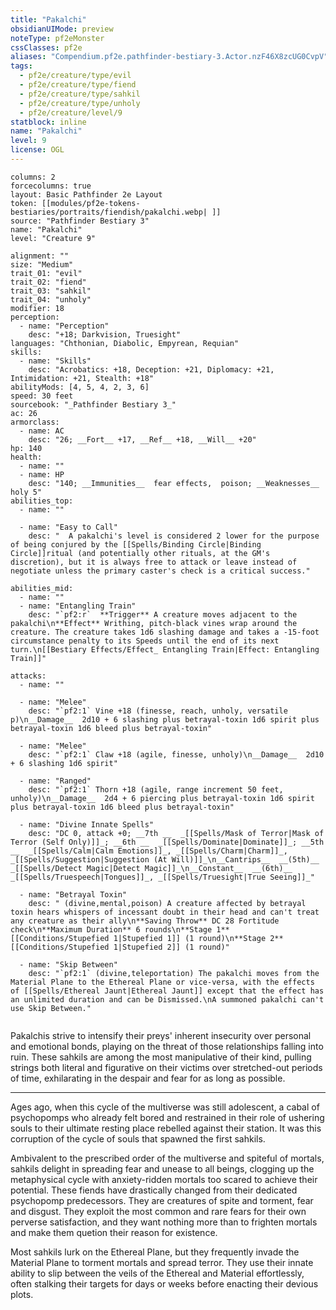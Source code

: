 ```yaml
---
title: "Pakalchi"
obsidianUIMode: preview
noteType: pf2eMonster
cssClasses: pf2e
aliases: "Compendium.pf2e.pathfinder-bestiary-3.Actor.nzF46X8zcUG0CvpV" 
tags:
  - pf2e/creature/type/evil
  - pf2e/creature/type/fiend
  - pf2e/creature/type/sahkil
  - pf2e/creature/type/unholy
  - pf2e/creature/level/9
statblock: inline
name: "Pakalchi"
level: 9
license: OGL
---
```


```statblock
columns: 2
forcecolumns: true
layout: Basic Pathfinder 2e Layout
token: [[modules/pf2e-tokens-bestiaries/portraits/fiendish/pakalchi.webp| ]]
source: "Pathfinder Bestiary 3"
name: "Pakalchi"
level: "Creature 9"

alignment: ""
size: "Medium"
trait_01: "evil"
trait_02: "fiend"
trait_03: "sahkil"
trait_04: "unholy"
modifier: 18
perception:
  - name: "Perception"
    desc: "+18; Darkvision, Truesight"
languages: "Chthonian, Diabolic, Empyrean, Requian"
skills:
  - name: "Skills"
    desc: "Acrobatics: +18, Deception: +21, Diplomacy: +21, Intimidation: +21, Stealth: +18"
abilityMods: [4, 5, 4, 2, 3, 6]
speed: 30 feet
sourcebook: "_Pathfinder Bestiary 3_"
ac: 26
armorclass:
  - name: AC
    desc: "26; __Fort__ +17, __Ref__ +18, __Will__ +20"
hp: 140
health:
  - name: ""
  - name: HP
    desc: "140; __Immunities__  fear effects,  poison; __Weaknesses__ holy 5"
abilities_top:
  - name: ""

  - name: "Easy to Call"
    desc: "  A pakalchi's level is considered 2 lower for the purpose of being conjured by the [[Spells/Binding Circle|Binding Circle]]ritual (and potentially other rituals, at the GM's discretion), but it is always free to attack or leave instead of negotiate unless the primary caster's check is a critical success."

abilities_mid:
  - name: ""
  - name: "Entangling Train"
    desc: "`pf2:r`  **Trigger** A creature moves adjacent to the pakalchi\n**Effect** Writhing, pitch-black vines wrap around the creature. The creature takes 1d6 slashing damage and takes a -15-foot circumstance penalty to its Speeds until the end of its next turn.\n[[Bestiary Effects/Effect_ Entangling Train|Effect: Entangling Train]]"

attacks:
  - name: ""

  - name: "Melee"
    desc: "`pf2:1` Vine +18 (finesse, reach, unholy, versatile p)\n__Damage__  2d10 + 6 slashing plus betrayal-toxin 1d6 spirit plus betrayal-toxin 1d6 bleed plus betrayal-toxin"

  - name: "Melee"
    desc: "`pf2:1` Claw +18 (agile, finesse, unholy)\n__Damage__  2d10 + 6 slashing 1d6 spirit"

  - name: "Ranged"
    desc: "`pf2:1` Thorn +18 (agile, range increment 50 feet, unholy)\n__Damage__  2d4 + 6 piercing plus betrayal-toxin 1d6 spirit plus betrayal-toxin 1d6 bleed plus betrayal-toxin"

  - name: "Divine Innate Spells"
    desc: "DC 0, attack +0; __7th __  _[[Spells/Mask of Terror|Mask of Terror (Self Only)]]_; __6th __  _[[Spells/Dominate|Dominate]]_; __5th __  _[[Spells/Calm|Calm Emotions]]_, _[[Spells/Charm|Charm]]_, _[[Spells/Suggestion|Suggestion (At Will)]]_\n__Cantrips__  __(5th)__ _[[Spells/Detect Magic|Detect Magic]]_\n__Constant__  __(6th)__ _[[Spells/Truespeech|Tongues]]_, _[[Spells/Truesight|True Seeing]]_"

  - name: "Betrayal Toxin"
    desc: " (divine,mental,poison) A creature affected by betrayal toxin hears whispers of incessant doubt in their head and can't treat any creature as their ally\n**Saving Throw** DC 28 Fortitude check\n**Maximum Duration** 6 rounds\n**Stage 1** [[Conditions/Stupefied 1|Stupefied 1]] (1 round)\n**Stage 2** [[Conditions/Stupefied 1|Stupefied 2]] (1 round)"

  - name: "Skip Between"
    desc: "`pf2:1` (divine,teleportation) The pakalchi moves from the Material Plane to the Ethereal Plane or vice-versa, with the effects of [[Spells/Ethereal Jaunt|Ethereal Jaunt]] except that the effect has an unlimited duration and can be Dismissed.\nA summoned pakalchi can't use Skip Between."
 
```



Pakalchis strive to intensify their preys' inherent insecurity over personal and emotional bonds, playing on the threat of those relationships falling into ruin. These sahkils are among the most manipulative of their kind, pulling strings both literal and figurative on their victims over stretched-out periods of time, exhilarating in the despair and fear for as long as possible.

* * *

Ages ago, when this cycle of the multiverse was still adolescent, a cabal of psychopomps who already felt bored and restrained in their role of ushering souls to their ultimate resting place rebelled against their station. It was this corruption of the cycle of souls that spawned the first sahkils.

Ambivalent to the prescribed order of the multiverse and spiteful of mortals, sahkils delight in spreading fear and unease to all beings, clogging up the metaphysical cycle with anxiety-ridden mortals too scared to achieve their potential. These fiends have drastically changed from their dedicated psychopomp predecessors. They are creatures of spite and torment, fear and disgust. They exploit the most common and rare fears for their own perverse satisfaction, and they want nothing more than to frighten mortals and make them quetion their reason for existence.

Most sahkils lurk on the Ethereal Plane, but they frequently invade the Material Plane to torment mortals and spread terror. They use their innate ability to slip between the veils of the Ethereal and Material effortlessly, often stalking their targets for days or weeks before enacting their devious plots.
